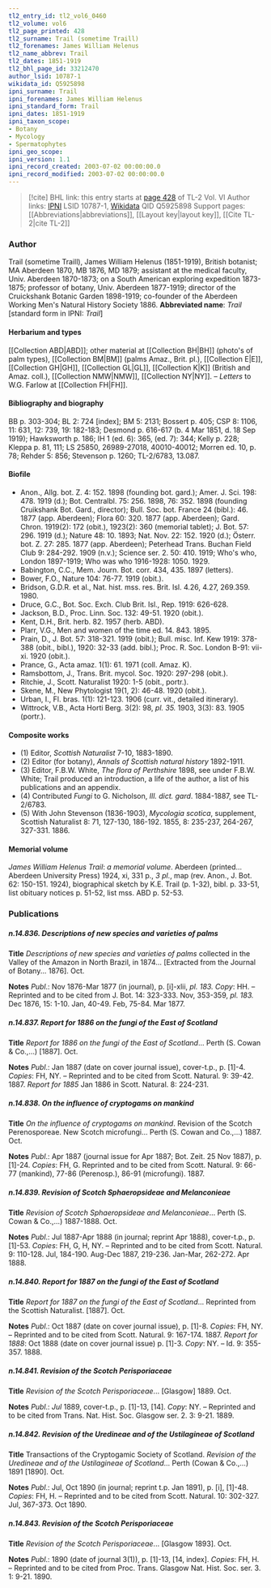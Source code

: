 ```yaml
---
tl2_entry_id: tl2_vol6_0460
tl2_volume: vol6
tl2_page_printed: 428
tl2_surname: Trail (sometime Traill)
tl2_forenames: James William Helenus
tl2_name_abbrev: Trail
tl2_dates: 1851-1919
tl2_bhl_page_id: 33212470
author_lsid: 10787-1
wikidata_id: Q5925898
ipni_surname: Trail
ipni_forenames: James William Helenus
ipni_standard_form: Trail
ipni_dates: 1851-1919
ipni_taxon_scope: 
- Botany
- Mycology
- Spermatophytes
ipni_geo_scope: 
ipni_version: 1.1
ipni_record_created: 2003-07-02 00:00:00.0
ipni_record_modified: 2003-07-02 00:00:00.0
---
```


> [!cite] BHL link: this entry starts at [page 428](https://www.biodiversitylibrary.org/page/33212470) of TL-2 Vol. VI
> Author links: [IPNI](https://www.ipni.org/a/10787-1) LSID 10787-1, [Wikidata](https://www.wikidata.org/wiki/Q5925898) QID Q5925898
> Support pages: [[Abbreviations|abbreviations]], [[Layout key|layout key]], [[Cite TL-2|cite TL-2]]

### Author

Trail (sometime Traill), James William Helenus (1851-1919), British botanist; MA Aberdeen 1870, MB 1876, MD 1879; assistant at the medical faculty, Univ. Aberdeen 1870-1873; on a South American exploring expedition 1873-1875; professor of botany, Univ. Aberdeen 1877-1919; director of the Cruickshank Botanic Garden 1898-1919; co-founder of the Aberdeen Working Men's Natural History Society 1886. 
**Abbreviated name**: *Trail* \[standard form in IPNI: *Trail*\]

#### Herbarium and types

[[Collection ABD|ABD]]; other material at [[Collection BH|BH]] (photo's of palm types), [[Collection BM|BM]] (palms Amaz., Brit. pl.), [[Collection E|E]], [[Collection GH|GH]], [[Collection GL|GL]], [[Collection K|K]] (British and Amaz. coll.), [[Collection NMW|NMW]], [[Collection NY|NY]]. – *Letters* to W.G. Farlow at [[Collection FH|FH]].

#### Bibliography and biography

BB p. 303-304; BL 2: 724 \[index\]; BM 5: 2131; Bossert p. 405; CSP 8: 1106, 11: 631, 12: 739, 19: 182-183; Desmond p. 616-617 (b. 4 Mar 1851, d. 18 Sep 1919); Hawksworth p. 186; IH 1 (ed. 6): 365, (ed. 7): 344; Kelly p. 228; Kleppa p. 81, 111; LS 25850, 26989-27018, 40010-40012; Morren ed. 10, p. 78; Rehder 5: 856; Stevenson p. 1260; TL-2/6783, 13.087.

#### Biofile

- Anon., Allg. bot. Z. 4: 152. 1898 (founding bot. gard.); Amer. J. Sci. 198: 478. 1919 (d.); Bot. Centralbl. 75: 256. 1898, 76: 352. 1898 (founding Cruikshank Bot. Gard., director); Bull. Soc. bot. France 24 (bibl.): 46. 1877 (app. Aberdeen); Flora 60: 320. 1877 (app. Aberdeen); Gard. Chron. 1919(2): 172 (obit.), 1923(2): 360 (memorial tablet); J. Bot. 57: 296. 1919 (d.); Nature 48: 10. 1893; Nat. Nov. 22: 152. 1920 (d.); Österr. bot. Z. 27: 285. 1877 (app. Aberdeen); Peterhead Trans. Buchan Field Club 9: 284-292. 1909 (n.v.); Science ser. 2. 50: 410. 1919; Who's who, London 1897-1919; Who was who 1916-1928: 1050. 1929.
- Babington, C.C., Mem. Journ. Bot. corr. 434, 435. 1897 (letters).
- Bower, F.O., Nature 104: 76-77. 1919 (obit.).
- Bridson, G.D.R. et al., Nat. hist. mss. res. Brit. Isl. 4.26, 4.27, 269.359. 1980.
- Druce, G.C., Bot. Soc. Exch. Club Brit. Isl., Rep. 1919: 626-628.
- Jackson, B.D., Proc. Linn. Soc. 132: 49-51. 1920 (obit.).
- Kent, D.H., Brit. herb. 82. 1957 (herb. ABD).
- Plarr, V.G., Men and women of the time ed. 14. 843. 1895.
- Prain, D., J. Bot. 57: 318-321. 1919 (obit.); Bull. misc. Inf. Kew 1919: 378-388 (obit., bibl.), 1920: 32-33 (add. bibl.); Proc. R. Soc. London B-91: vii-xi. 1920 (obit.).
- Prance, G., Acta amaz. 1(1): 61. 1971 (coll. Amaz. K).
- Ramsbottom, J., Trans. Brit. mycol. Soc. 1920: 297-298 (obit.).
- Ritchie, J., Scott. Naturalist 1920: 1-5 (obit., portr.).
- Skene, M., New Phytologist 19(1, 2): 46-48. 1920 (obit.).
- Urban, I., Fl. bras. 1(1): 121-123. 1906 (curr. vit., detailed itinerary).
- Wittrock, V.B., Acta Horti Berg. 3(2): 98, *pl. 35.* 1903, 3(3): 83. 1905 (portr.).

#### Composite works

- (1) Editor, *Scottish Naturalist* 7-10, 1883-1890.
- (2) Editor (for botany), *Annals of Scottish natural history* 1892-1911.
- (3) Editor, F.B.W. White, *The flora of Perthshire* 1898, see under F.B.W. White; Trail produced an introduction, a life of the author, a list of his publications and an appendix.
- (4) Contributed *Fungi* to G. Nicholson, *Ill. dict. gard*. 1884-1887, see TL-2/6783.
- (5) With John Stevenson (1836-1903), *Mycologia scotica*, supplement, Scottish Naturalist 8: 71, 127-130, 186-192. 1855, 8: 235-237, 264-267, 327-331. 1886.

#### Memorial volume

*James William Helenus Trail*: *a memorial volume*. Aberdeen (printed... Aberdeen University Press) 1924, xi, 331 p., *3 pl*., map (rev. Anon., J. Bot. 62: 150-151. 1924), biographical sketch by K.E. Trail (p. 1-32), bibl. p. 33-51, list obituary notices p. 51-52, list mss. ABD p. 52-53.

### Publications

##### n.14.836. Descriptions of new species and varieties of palms

**Title**
*Descriptions of new species and varieties of palms* collected in the Valley of the Amazon in North Brazil, in 1874... \[Extracted from the Journal of Botany... 1876\]. Oct.

**Notes**
*Publ*.: Nov 1876-Mar 1877 (in journal), p. \[i\]-xlii, *pl. 183. Copy*: HH. – Reprinted and to be cited from J. Bot. 14: 323-333. Nov, 353-359, *pl. 183.* Dec 1876, 15: 1-10. Jan, 40-49. Feb, 75-84. Mar 1877.

##### n.14.837. Report for 1886 on the fungi of the East of Scotland

**Title**
*Report for 1886 on the fungi of the East of Scotland*... Perth (S. Cowan & Co.,...) \[1887\]. Oct.

**Notes**
*Publ*.: Jan 1887 (date on cover journal issue), cover-t.p., p. \[1\]-4. *Copies*: FH, NY. – Reprinted and to be cited from Scott. Natural. 9: 39-42. 1887.
*Report for 1885* Jan 1886 in Scott. Natural. 8: 224-231.

##### n.14.838. On the influence of cryptogams on mankind

**Title**
*On the influence of cryptogams on mankind*. Revision of the Scotch Perenosporeae. New Scotch microfungi... Perth (S. Cowan and Co.,...) 1887. Oct.

**Notes**
*Publ*.: Apr 1887 (journal issue for Apr 1887; Bot. Zeit. 25 Nov 1887), p. \[1\]-24. *Copies*: FH, G. Reprinted and to be cited from Scott. Natural. 9: 66-77 (mankind), 77-86 (Perenosp.), 86-91 (microfungi). 1887.

##### n.14.839. Revision of Scotch Sphaeropsideae and Melanconieae

**Title**
*Revision of Scotch Sphaeropsideae and Melanconieae*... Perth (S. Cowan & Co.,...) 1887-1888. Oct.

**Notes**
*Publ*.: Jul 1887-Apr 1888 (in journal; reprint Apr 1888), cover-t.p., p. \[1\]-53. *Copies*: FH, G, H, NY. – Reprinted and to be cited from Scott. Natural. 9: 110-128. Jul, 184-190. Aug-Dec 1887, 219-236. Jan-Mar, 262-272. Apr 1888.

##### n.14.840. Report for 1887 on the fungi of the East of Scotland

**Title**
*Report for 1887 on the fungi of the East of Scotland*... Reprinted from the Scottish Naturalist. \[1887\]. Oct.

**Notes**
*Publ*.: Oct 1887 (date on cover journal issue), p. \[1\]-8. *Copies*: FH, NY. – Reprinted and to be cited from Scott. Natural. 9: 167-174. 1887.
*Report for 1888*: Oct 1888 (date on cover journal issue) p. \[1\]-3. *Copy*: NY. – Id. 9: 355-357. 1888.

##### n.14.841. Revision of the Scotch Perisporiaceae

**Title**
*Revision of the Scotch Perisporiaceae*... \[Glasgow\] 1889. Oct.

**Notes**
*Publ*.: *Jul* 1889, cover-t.p., p. \[1\]-13, \[14\]. *Copy*: NY. – Reprinted and to be cited from Trans. Nat. Hist. Soc. Glasgow ser. 2. 3: 9-21. 1889.

##### n.14.842. Revision of the Uredineae and of the Ustilagineae of Scotland

**Title**
Transactions of the Cryptogamic Society of Scotland. *Revision of the Uredineae and of the Ustilagineae of Scotland*... Perth (Cowan & Co.,...) 1891 \[1890\]. Oct.

**Notes**
*Publ*.: Jul, Oct 1890 (in journal; reprint t.p. Jan 1891), p. \[i\], \[1\]-48. *Copies*: FH, H. – Reprinted and to be cited from Scott. Natural. 10: 302-327. Jul, 367-373. Oct 1890.

##### n.14.843. Revision of the Scotch Perisporiaceae

**Title**
*Revision of the Scotch Perisporiaceae*... \[Glasgow 1893\]. Oct.

**Notes**
*Publ*.: 1890 (date of journal 3(1)), p. \[1\]-13, \[14, index\]. *Copies*: FH, H. – Reprinted and to be cited from Proc. Trans. Glasgow Nat. Hist. Soc. ser. 3. 1: 9-21. 1890.

